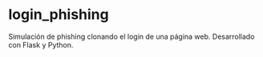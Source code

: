 # login_phishing
Simulación de phishing clonando el login de una página web. Desarrollado con Flask y Python.
